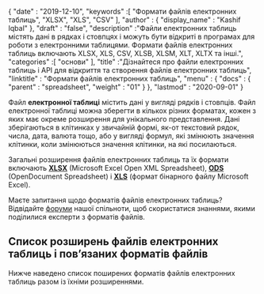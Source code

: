 {
  "date" : "2019-12-10",
  "keywords" :[ "Формати файлів електронних таблиць", "XLSX", "XLS", "CSV" ],
  "author" : {
    "display_name" : "Kashif Iqbal"
},
  "draft" : "false",
  "description" :"Файли електронних таблиць містять дані в рядках і стовпцях і можуть бути відкриті в програмах для роботи з електронними таблицями. Формати файлів електронних таблиць включають XLSX, XLS, CSV, XLSB, XLSM, XLT, XLTX та інші.",
  "categories" :[ "основи" ],
  "title" :"Дізнайтеся про файли електронних таблиць і API для відкриття та створення файлів електронних таблиць",
  "linktitle" : "Формати файлів електронних таблиць",
  "menu" : {
    "docs" : {
      "parent" : "spreadsheet",
      "weight" : "01"
}
},
  "lastmod" : "2020-09-01"
}

Файл **електронної таблиці** містить дані у вигляді рядків і стовпців. Файл електронної таблиці можна зберегти в кількох різних форматах, кожен з яких має окреме розширення для унікального представлення. Дані зберігаються в клітинках у звичайній формі, як-от текстовий рядок, числа, дата, валюта тощо, або у вигляді формул, які змінюють значення клітинки, коли змінюються значення клітинки, на які посилаються.

Загальні розширення файлів електронних таблиць та їх формати включають **[XLSX](/uk/spreadsheet/xlsx/)** (Microsoft Excel Open XML Spreadsheet), **[ODS](/uk/spreadsheet/ods/)** (OpenDocument Spreadsheet) і **[XLS](/uk/spreadsheet/xls/)** (формат бінарного файлу Microsoft Excel).

Маєте запитання щодо форматів файлів електронних таблиць? Відвідайте [форуми](https://forum.fileformat.com/c/spreadsheet/6) нашої спільноти, щоб скористатися знаннями, якими поділилися експерти з форматів файлів.

## Список розширень файлів електронних таблиць і пов’язаних форматів файлів

Нижче наведено список поширених форматів файлів електронних таблиць разом із їхніми розширеннями.

